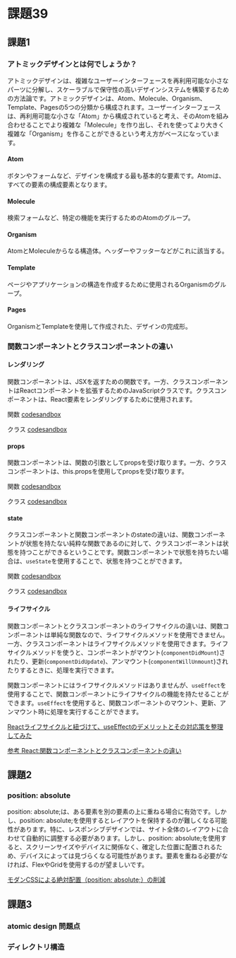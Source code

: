 # 課題39

## 課題1

### アトミックデザインとは何でしょうか？

アトミックデザインは、複雑なユーザーインターフェースを再利用可能な小さなパーツに分解し、スケーラブルで保守性の高いデザインシステムを構築するための方法論です。アトミックデザインは、Atom、Molecule、Organism、Template、Pagesの5つの分類から構成されます。ユーザーインターフェースは、再利用可能な小さな「Atom」から構成されていると考え、そのAtomを組み合わせることでより複雑な「Molecule」を作り出し、それを使ってより大きく複雑な「Organism」を作ることができるという考え方がベースになっています。

#### Atom

ボタンやフォームなど、デザインを構成する最も基本的な要素です。Atomは、すべての要素の構成要素となります。

#### Molecule

検索フォームなど、特定の機能を実行するためのAtomのグループ。

#### Organism

AtomとMoleculeからなる構造体。ヘッダーやフッターなどがこれに該当する。

#### Template

ページやアプリケーションの構造を作成するために使用されるOrganismのグループ。

#### Pages

OrganismとTemplateを使用して作成された、デザインの完成形。

### 関数コンポーネントとクラスコンポーネントの違い

#### レンダリング

関数コンポーネントは、JSXを返すための関数です。一方、クラスコンポーネントはReactコンポーネントを拡張するためのJavaScriptクラスです。クラスコンポーネントは、React要素をレンダリングするために使用されます。

関数 [codesandbox](https://codesandbox.io/s/wandering-fog-x414zj)

クラス [codesandbox](https://codesandbox.io/s/bold-meadow-wx50mv)

#### props

関数コンポーネントは、関数の引数としてpropsを受け取ります。一方、クラスコンポーネントは、this.propsを使用してpropsを受け取ります。

関数 [codesandbox](https://codesandbox.io/s/objective-maria-0ilk45)

クラス [codesandbox](https://codesandbox.io/s/beautiful-hill-2cthcd)

#### state

クラスコンポーネントと関数コンポーネントのstateの違いは、関数コンポーネントが状態を持たない純粋な関数であるのに対して、クラスコンポーネントは状態を持つことができるということです。関数コンポーネントで状態を持ちたい場合は、`useState`を使用することで、状態を持つことができます。

関数 [codesandbox](https://codesandbox.io/s/determined-lederberg-mm00kk)

クラス [codesandbox](https://codesandbox.io/s/tender-easley-lv8ewc)

#### ライフサイクル

関数コンポーネントとクラスコンポーネントのライフサイクルの違いは、関数コンポーネントは単純な関数なので、ライフサイクルメソッドを使用できません。一方、クラスコンポーネントはライフサイクルメソッドを使用できます。ライフサイクルメソッドを使うと、コンポーネントがマウント(`componentDidMount`)されたり、更新(`componentDidUpdate`)、アンマウント(`componentWillUnmount`)されたりするときに、処理を実行できます。

関数コンポーネントにはライフサイクルメソッドはありませんが、`useEffect`を使用することで、関数コンポーネントにライフサイクルの機能を持たせることができます。`useEffect`を使用すると、関数コンポーネントのマウント、更新、アンマウント時に処理を実行することができます。

[Reactライフサイクルと紐づけて、useEffectのデメリットとその対応策を整理してみた](https://zenn.dev/rinda_1994/articles/6752d2baa7b2d8)

[参考 React:関数コンポーネントとクラスコンポーネントの違い](https://www.twilio.com/blog/react-choose-functional-components-jp)

## 課題2

### position: absolute

position: absolute;は、ある要素を別の要素の上に重ねる場合に有効です。しかし、position: absolute;を使用するとレイアウトを保持するのが難しくなる可能性があります。特に、レスポンシブデザインでは、サイト全体のレイアウトに合わせて自動的に調整する必要があります。しかし、position: absolute;を使用すると、スクリーンサイズやデバイスに関係なく、確定した位置に配置されるため、デバイスによっては見づらくなる可能性があります。要素を重ねる必要がなければ、FlexやGridを使用するのが望ましいです。

[モダンCSSによる絶対配置（position: absolute;）の削減](https://coliss.com/articles/build-websites/operation/css/less-absolute-positioning-modern-css.html)

## 課題3

### atomic design 問題点

### ディレクトリ構造
